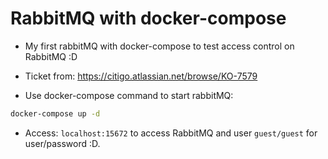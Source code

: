 # RabbitMQ with docker-compose

- My first rabbitMQ with docker-compose to test access control on RabbitMQ :D
- Ticket from: https://citigo.atlassian.net/browse/KO-7579


- Use docker-compose command to start rabbitMQ:

```sh
docker-compose up -d
```

- Access: `localhost:15672` to access RabbitMQ and user `guest/guest` for user/password :D.

